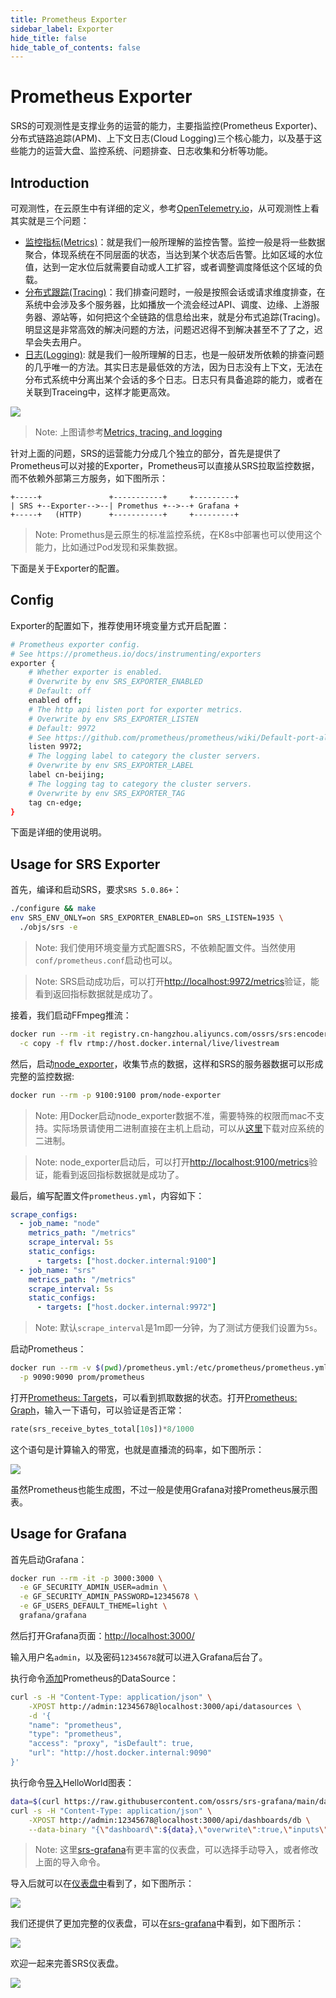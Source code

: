 ```yaml
---
title: Prometheus Exporter
sidebar_label: Exporter
hide_title: false
hide_table_of_contents: false
---
```


# Prometheus Exporter

SRS的可观测性是支撑业务的运营的能力，主要指监控(Prometheus Exporter)、分布式链路追踪(APM)、上下文日志(Cloud Logging)三个核心能力，以及基于这些能力的运营大盘、监控系统、问题排查、日志收集和分析等功能。

## Introduction

可观测性，在云原生中有详细的定义，参考[OpenTelemetry.io](https://opentelemetry.io)，从可观测性上看其实就是三个问题：

* [监控指标(Metrics)](https://opentelemetry.io/docs/concepts/observability-primer/#reliability--metrics)：就是我们一般所理解的监控告警。监控一般是将一些数据聚合，体现系统在不同层面的状态，当达到某个状态后告警。比如区域的水位值，达到一定水位后就需要自动或人工扩容，或者调整调度降低这个区域的负载。
* [分布式跟踪(Tracing)](https://opentelemetry.io/docs/concepts/observability-primer/#distributed-traces)：我们排查问题时，一般是按照会话或请求维度排查，在系统中会涉及多个服务器，比如播放一个流会经过API、调度、边缘、上游服务器、源站等，如何把这个全链路的信息给出来，就是分布式追踪(Tracing)。明显这是非常高效的解决问题的方法，问题迟迟得不到解决甚至不了了之，迟早会失去用户。
* [日志(Logging)](https://opentelemetry.io/docs/concepts/observability-primer/#logs): 就是我们一般所理解的日志，也是一般研发所依赖的排查问题的几乎唯一的方法。其实日志是最低效的方法，因为日志没有上下文，无法在分布式系统中分离出某个会话的多个日志。日志只有具备追踪的能力，或者在关联到Traceing中，这样才能更高效。

![](/img/doc-2022-10-30-001.png)

> Note: 上图请参考[Metrics, tracing, and logging](https://peter.bourgon.org/blog/2017/02/21/metrics-tracing-and-logging.html)

针对上面的问题，SRS的运营能力分成几个独立的部分，首先是提供了Prometheus可以对接的Exporter，Prometheus可以直接从SRS拉取监控数据，而不依赖外部第三方服务，如下图所示：

```
+-----+               +-----------+     +---------+
| SRS +--Exporter-->--| Promethus +-->--+ Grafana +
+-----+   (HTTP)      +-----------+     +---------+
```

> Note: Promethus是云原生的标准监控系统，在K8s中部署也可以使用这个能力，比如通过Pod发现和采集数据。

下面是关于Exporter的配置。

## Config

Exporter的配置如下，推荐使用环境变量方式开启配置：

```bash
# Prometheus exporter config.
# See https://prometheus.io/docs/instrumenting/exporters
exporter {
    # Whether exporter is enabled.
    # Overwrite by env SRS_EXPORTER_ENABLED
    # Default: off
    enabled off;
    # The http api listen port for exporter metrics.
    # Overwrite by env SRS_EXPORTER_LISTEN
    # Default: 9972
    # See https://github.com/prometheus/prometheus/wiki/Default-port-allocations
    listen 9972;
    # The logging label to category the cluster servers.
    # Overwrite by env SRS_EXPORTER_LABEL
    label cn-beijing;
    # The logging tag to category the cluster servers.
    # Overwrite by env SRS_EXPORTER_TAG
    tag cn-edge;
}
```

下面是详细的使用说明。

## Usage for SRS Exporter

首先，编译和启动SRS，要求`SRS 5.0.86+`：

```bash
./configure && make
env SRS_ENV_ONLY=on SRS_EXPORTER_ENABLED=on SRS_LISTEN=1935 \
  ./objs/srs -e
```

> Note: 我们使用环境变量方式配置SRS，不依赖配置文件。当然使用`conf/prometheus.conf`启动也可以。

> Note: SRS启动成功后，可以打开[http://localhost:9972/metrics](http://localhost:9972/metrics)验证，能看到返回指标数据就是成功了。

接着，我们启动FFmpeg推流：

```bash
docker run --rm -it registry.cn-hangzhou.aliyuncs.com/ossrs/srs:encoder ffmpeg -stream_loop -1 -re -i doc/source.flv \
  -c copy -f flv rtmp://host.docker.internal/live/livestream
```

然后，启动[node_exporter](https://github.com/prometheus/node_exporter)，收集节点的数据，这样和SRS的服务器数据可以形成完整的监控数据:

```bash
docker run --rm -p 9100:9100 prom/node-exporter
```

> Note: 用Docker启动node_exporter数据不准，需要特殊的权限而mac不支持。实际场景请使用二进制直接在主机上启动，可以从[这里](https://github.com/prometheus/node_exporter/releases)下载对应系统的二进制。

> Note: node_exporter启动后，可以打开[http://localhost:9100/metrics](http://localhost:9100/metrics)验证，能看到返回指标数据就是成功了。

最后，编写配置文件`prometheus.yml`，内容如下：

```yml
scrape_configs:
  - job_name: "node"
    metrics_path: "/metrics"
    scrape_interval: 5s
    static_configs:
      - targets: ["host.docker.internal:9100"]
  - job_name: "srs"
    metrics_path: "/metrics"
    scrape_interval: 5s
    static_configs:
      - targets: ["host.docker.internal:9972"]
```

> Note: 默认`scrape_interval`是1m即一分钟，为了测试方便我们设置为`5s`。

启动Prometheus：

```bash
docker run --rm -v $(pwd)/prometheus.yml:/etc/prometheus/prometheus.yml \
  -p 9090:9090 prom/prometheus
```

打开[Prometheus: Targets](http://localhost:9090/targets)，可以看到抓取数据的状态。打开[Prometheus: Graph](http://localhost:9090/graph)，输入一下语句，可以验证是否正常：

```sql
rate(srs_receive_bytes_total[10s])*8/1000
```

这个语句是计算输入的带宽，也就是直播流的码率，如下图所示：

![](/img/doc-2022-10-30-002.png)

虽然Prometheus也能生成图，不过一般是使用Grafana对接Prometheus展示图表。

## Usage for Grafana

首先启动Grafana：

```bash
docker run --rm -it -p 3000:3000 \
  -e GF_SECURITY_ADMIN_USER=admin \
  -e GF_SECURITY_ADMIN_PASSWORD=12345678 \
  -e GF_USERS_DEFAULT_THEME=light \
  grafana/grafana
```

然后打开Grafana页面：[http://localhost:3000/](http://localhost:3000/)

输入用户名`admin`，以及密码`12345678`就可以进入Grafana后台了。

执行命令[添加](https://grafana.com/docs/grafana/latest/developers/http_api/data_source/#create-a-data-source)Prometheus的DataSource：

```bash
curl -s -H "Content-Type: application/json" \
    -XPOST http://admin:12345678@localhost:3000/api/datasources \
    -d '{
    "name": "prometheus",
    "type": "prometheus",
    "access": "proxy", "isDefault": true,
    "url": "http://host.docker.internal:9090"
}'
```

执行命令[导入](https://grafana.com/docs/grafana/latest/developers/http_api/dashboard/#create--update-dashboard)HelloWorld图表：

```bash
data=$(curl https://raw.githubusercontent.com/ossrs/srs-grafana/main/dashboards/helloworld-import.json 2>/dev/null)
curl -s -H "Content-Type: application/json" \
    -XPOST http://admin:12345678@localhost:3000/api/dashboards/db \
    --data-binary "{\"dashboard\":${data},\"overwrite\":true,\"inputs\":[],\"folderId\":0}"
```

> Note: 这里[srs-grafana](https://github.com/ossrs/srs-grafana/tree/main/dashboards)有更丰富的仪表盘，可以选择手动导入，或者修改上面的导入命令。

导入后就可以在[仪表盘中](http://localhost:3000/dashboards)看到了，如下图所示：

![](/img/doc-2022-10-30-003.png)

我们还提供了更加完整的仪表盘，可以在[srs-grafana](https://github.com/ossrs/srs-grafana/tree/main/dashboards)中看到，如下图所示：

![](/img/doc-2022-10-30-004.png)

欢迎一起来完善SRS仪表盘。

![](https://ossrs.net/gif/v1/sls.gif?site=ossrs.io&path=/lts/doc/zh/v5/exporter)

